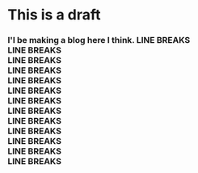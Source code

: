 <h1>This is a draft
<h3>I'l be making a blog here I think.
LINE BREAKS <br>
LINE BREAKS <br>
LINE BREAKS <br>
LINE BREAKS <br>
LINE BREAKS <br>
LINE BREAKS <br>
LINE BREAKS <br>
LINE BREAKS <br>
LINE BREAKS <br>
LINE BREAKS <br>
LINE BREAKS <br>
LINE BREAKS <br>
LINE BREAKS <br>
